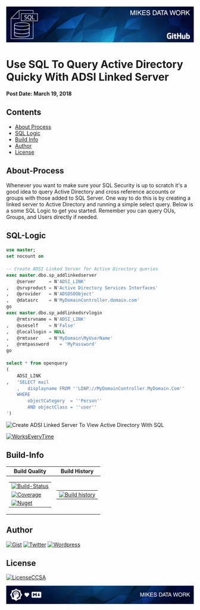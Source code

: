 ![MIKES DATA WORK GIT REPO](https://raw.githubusercontent.com/mikesdatawork/images/master/git_mikes_data_work_banner_01.png "Mikes Data Work")        

# Use SQL To Query Active Directory Quicky With ADSI Linked Server
**Post Date: March 19, 2018**        



## Contents    
- [About Process](##About-Process)  
- [SQL Logic](#SQL-Logic)  
- [Build Info](#Build-Info)  
- [Author](#Author)  
- [License](#License)       

## About-Process

<p>Whenever you want to make sure your SQL Security is up to scratch it's a good idea to query Active Directory and cross reference accounts or groups with those added to SQL Server. One way to do this is by creating a linked server to Active Directory and running a simple select query.
Below is a some SQL Logic to get you started. Remember you can query OUs, Groups, and Users directly if needed.</p>      



## SQL-Logic
```SQL
use master;
set nocount on
 
-- Create ADSI Linked Server for Active Directory queries
exec master.dbo.sp_addlinkedserver 
    @server     = N'ADSI_LINK'
,   @srvproduct = N'Active Directory Services Interfaces'
,   @provider   = N'ADSDSOObject'
,   @datasrc    = N'MyDomainController.domain.com'
go
exec master.dbo.sp_addlinkedsrvlogin 
    @rmtsrvname = N'ADSI_LINK'
,   @useself    = N'False'
,   @locallogin = NULL
,   @rmtuser    = N'MyDomain\MyUserName'
,   @rmtpassword    = 'MyPassword'
go
 
select * from openquery
(
    ADSI_LINK
,   'SELECT mail
    ,   displayname FROM ''LDAP://MyDomainController.MyDomain.Com''
    WHERE 
        objectCategory  = ''Person'' 
        AND objectClass = ''user''
')
```

![Create ADSI Linked Server To View Active Directory With SQL](https://mikesdatawork.files.wordpress.com/2018/03/image001.png "View Active Directory With SQL")

[![WorksEveryTime](https://forthebadge.com/images/badges/60-percent-of-the-time-works-every-time.svg)](https://shitday.de/)

## Build-Info

| Build Quality | Build History |
|--|--|
|<table><tr><td>[![Build-Status](https://ci.appveyor.com/api/projects/status/pjxh5g91jpbh7t84?svg?style=flat-square)](#)</td></tr><tr><td>[![Coverage](https://coveralls.io/repos/github/tygerbytes/ResourceFitness/badge.svg?style=flat-square)](#)</td></tr><tr><td>[![Nuget](https://img.shields.io/nuget/v/TW.Resfit.Core.svg?style=flat-square)](#)</td></tr></table>|<table><tr><td>[![Build history](https://buildstats.info/appveyor/chart/tygerbytes/resourcefitness)](#)</td></tr></table>|

## Author

[![Gist](https://img.shields.io/badge/Gist-MikesDataWork-<COLOR>.svg)](https://gist.github.com/mikesdatawork)
[![Twitter](https://img.shields.io/badge/Twitter-MikesDataWork-<COLOR>.svg)](https://twitter.com/mikesdatawork)
[![Wordpress](https://img.shields.io/badge/Wordpress-MikesDataWork-<COLOR>.svg)](https://mikesdatawork.wordpress.com/)

     
## License
[![LicenseCCSA](https://img.shields.io/badge/License-CreativeCommonsSA-<COLOR>.svg)](https://creativecommons.org/share-your-work/licensing-types-examples/)

![Mikes Data Work](https://raw.githubusercontent.com/mikesdatawork/images/master/git_mikes_data_work_banner_02.png "Mikes Data Work")

